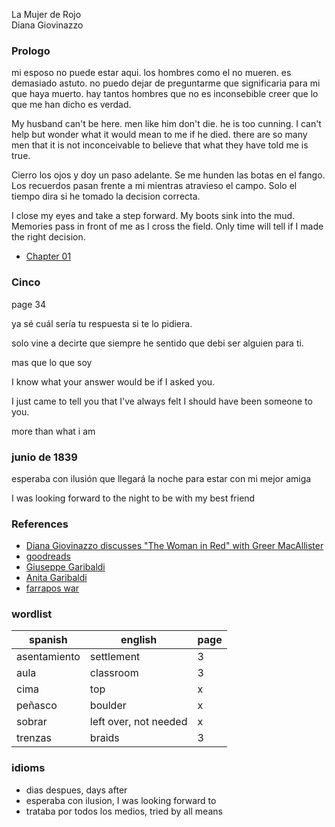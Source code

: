 
La Mujer de Rojo   
Diana Giovinazzo

### Prologo

mi esposo no puede estar aqui. los hombres como el no mueren. es demasiado astuto.  no puedo dejar de preguntarme que significaria para mi que haya muerto.  hay tantos hombres que no es inconsebible creer que lo que me han dicho es verdad.

My husband can't be here. men like him don't die. he is too cunning. I can't help but wonder what it would mean to me if he died. there are so many men that it is not inconceivable to believe that what they have told me is true.

Cierro los ojos y doy un paso adelante.  Se me hunden las botas en el fango.  Los recuerdos pasan frente a mi mientras atravieso el campo.  Solo el tiempo dira si he tomado la decision correcta.

I close my eyes and take a step forward. My boots sink into the mud. Memories pass in front of me as I cross the field. Only time will tell if I made the right decision.

* [Chapter 01](./chap01.md)

### Cinco

page 34

ya sé cuál sería tu respuesta si te lo pidiera.

solo vine a decirte que siempre he sentido que debi ser alguien para ti.

mas que lo que soy

I know what your answer would be if I asked you.

I just came to tell you that I've always felt I should have been someone to you.

more than what i am

### junio de 1839

esperaba con ilusión que llegará la noche para estar con mi mejor amiga

I was looking forward to the night to be with my best friend

### References

* [Diana Giovinazzo discusses "The Woman in Red" with Greer MacAllister](https://www.youtube.com/watch?v=jLddoRR5fD0)
* [goodreads](https://www.goodreads.com/en/book/show/49089434)
* [Giuseppe Garibaldi](https://en.wikipedia.org/wiki/Giuseppe_Garibaldi)
* [Anita Garibaldi](https://en.wikipedia.org/wiki/Anita_Garibaldi)
* [farrapos war](https://www.google.com/search?q=farrapos+war&rlz=1C5CHFA_enUS1045US1045&oq=farrapos&gs_lcrp=EgZjaHJvbWUqBwgBEAAYgAQyCQgAEEUYORiABDIHCAEQABiABDINCAIQLhivARjHARiABDIHCAMQLhiABDIHCAQQABiABDINCAUQLhivARjHARiABDINCAYQLhivARjHARiABDIGCAcQRRg80gEJMTAzNzhqMGo3qAIAsAIA&sourceid=chrome&ie=UTF-8)

### wordlist

| spanish | english | page |
|-| - | - |
| asentamiento | settlement | 3 |
| aula | classroom | 3 |
| cima | top | x |
| peñasco | boulder | x |
| sobrar | left over, not needed | x |
| trenzas | braids | 3 |

### idioms

* dias despues, days after
* esperaba con ilusion, I was looking forward to
* trataba por todos los medios, tried by all means
